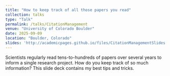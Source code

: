 ```yaml
---
title: "How to keep track of all those papers you read"
collection: talks
type: "Talk"
permalink: /talks/CitationManagement
venue: "University of Colorado Boulder"
date: 2025-09-09
location: "Boulder, Colorado"
slides: 'http://academicpages.github.io/files/CitationManagementSlides.pdf'
---
```


Scientists regularly read tens-to-hundreds of papers over several years to inform a single research project.
How do you keep track of so much information?
This slide deck contains my best tips and tricks.